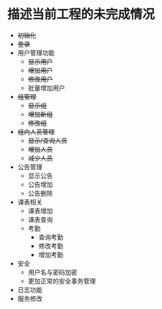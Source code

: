 # 描述当前工程的未完成情况
* ~~初始化~~
* ~~登录~~
* 用户管理功能
  * ~~显示用户~~
  * ~~增加用户~~
  * ~~修改用户~~
  * 批量增加用户
* ~~组管理~~
  * ~~显示组~~
  * ~~增加新组~~
  * ~~修改组~~
* ~~组内人员管理~~
  * ~~显示/查询人员~~
  * ~~增加人员~~
  * ~~减少人员~~
* 公告管理
  * 显示公告
  * 公告增加
  * 公告删除
* 课表相关
  * 课表增加
  * 课表查询
  * 考勤
    * 查询考勤
    * 修改考勤
    * 增加考勤
* 安全
  * 用户名与密码加密
  * 更加正常的安全事务管理
* 日志功能
* 服务修改
